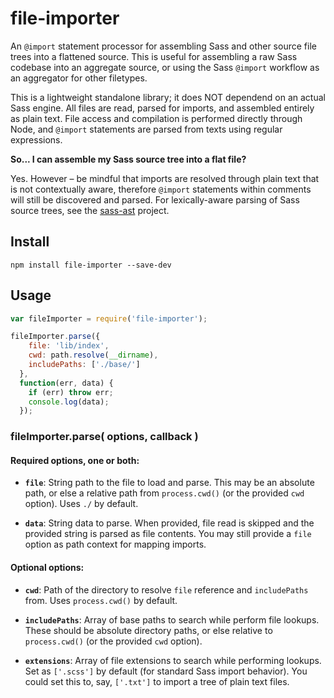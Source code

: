 # file-importer

An `@import` statement processor for assembling Sass and other source file trees into a flattened source. This is useful for assembling a raw Sass codebase into an aggregate source, or using the Sass `@import` workflow as an aggregator for other filetypes.

This is a lightweight standalone library; it does NOT dependend on an actual Sass engine. All files are read, parsed for imports, and assembled entirely as plain text. File access and compilation is performed directly through Node, and `@import` statements are parsed from texts using regular expressions.

**So... I can assemble my Sass source tree into a flat file?**

Yes. However – be mindful that imports are resolved through plain text that is not contextually aware, therefore `@import` statements within comments will still be discovered and parsed. For lexically-aware parsing of Sass source trees, see the [sass-ast](https://github.com/gmac/sass-ast) project.


## Install

```
npm install file-importer --save-dev
```

## Usage

```javascript
var fileImporter = require('file-importer');

fileImporter.parse({
    file: 'lib/index',
    cwd: path.resolve(__dirname),
    includePaths: ['./base/']
  },
  function(err, data) {
    if (err) throw err;
    console.log(data);
  });
```

### fileImporter.parse( options, callback )

#### Required options, one or both:

* **`file`**: String path to the file to load and parse. This may be an absolute path, or else a relative path from `process.cwd()` (or the provided `cwd` option). Uses `./` by default.

* **`data`**: String data to parse. When provided, file read is skipped and the provided string is parsed as file contents. You may still provide a `file` option as path context for mapping imports.

#### Optional options:

* **`cwd`**: Path of the directory to resolve `file` reference and `includePaths` from. Uses `process.cwd()` by default.

* **`includePaths`**: Array of base paths to search while perform file lookups. These should be absolute directory paths, or else relative to `process.cwd()` (or the provided `cwd` option).

* **`extensions`**: Array of file extensions to search while performing lookups. Set as `['.scss']` by default (for standard Sass import behavior). You could set this to, say, `['.txt']` to import a tree of plain text files.